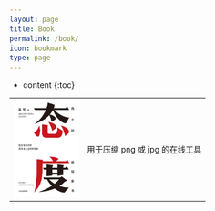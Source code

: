 ```yaml
---
layout: page
title: Book
permalink: /book/
icon: bookmark
type: page
---
```


* content
{:toc}
<table width="100%" border=0.1 >
        <tr>           
           <td align="center" width="115px"><img src="https://raw.githubusercontent.com/HG1227/image/master/img_tuchuang/20200108183920.jpg" width="115px" height="172px"/></td>
           <td align="left" > 用于压缩 png 或 jpg 的在线工具 </td>
        </tr>
</table>








